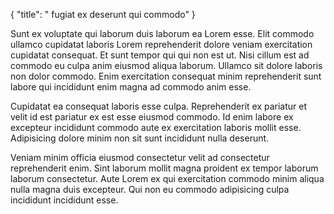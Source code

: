 {
  "title": " fugiat ex deserunt qui commodo"
}

Sunt ex voluptate qui laborum duis laborum ea Lorem esse. Elit commodo ullamco cupidatat laboris Lorem reprehenderit dolore veniam exercitation cupidatat consequat. Et sunt tempor qui qui non est ut. Nisi cillum est ad commodo eu culpa anim eiusmod aliqua laborum. Ullamco sit dolore laboris non dolor commodo. Enim exercitation consequat minim reprehenderit sunt labore qui incididunt enim magna ad commodo anim esse.

Cupidatat ea consequat laboris esse culpa. Reprehenderit ex pariatur et velit id est pariatur ex est esse eiusmod commodo. Id enim labore ex excepteur incididunt commodo aute ex exercitation laboris mollit esse. Adipisicing dolore minim non sit sunt incididunt nulla deserunt.

Veniam minim officia eiusmod consectetur velit ad consectetur reprehenderit enim. Sint laborum mollit magna proident ex tempor laborum laborum consectetur. Aute Lorem ex qui exercitation commodo minim aliqua nulla magna duis excepteur. Qui non eu commodo adipisicing culpa incididunt incididunt esse.